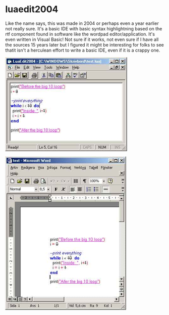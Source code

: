 # luaedit2004
Like the name says, this was made in 2004 or perhaps even a year earlier not really sure. It's a basic IDE with basic syntax highlightning based on the rtf component found in software like the wordpad editor/application. It's even written in Visual Basic! Not sure if it works, not even sure if I have all the sources 15 years later but I figured it might be interesting for folks to see thatit isn't a herculean effort to write a basic IDE, even if it is a crappy one.

![main editor](demo/luaedit.jpg)

![rtf exported](demo/export_rtf.jpg)
